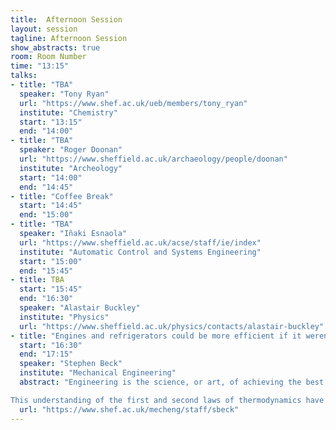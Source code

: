 ```yaml
---
title:  Afternoon Session
layout: session
tagline: Afternoon Session
show_abstracts: true
room: Room Number
time: "13:15"
talks:
- title: "TBA"
  speaker: "Tony Ryan"
  url: "https://www.shef.ac.uk/ueb/members/tony_ryan"
  institute: "Chemistry"
  start: "13:15"
  end: "14:00"
- title: "TBA"
  speaker: "Roger Doonan"
  url: "https://www.sheffield.ac.uk/archaeology/people/doonan"
  institute: "Archeology"
  start: "14:00"
  end: "14:45"
- title: "Coffee Break"
  start: "14:45"
  end: "15:00"
- title: "TBA"
  speaker: "Iñaki Esnaola"
  url: "https://www.sheffield.ac.uk/acse/staff/ie/index"
  institute: "Automatic Control and Systems Engineering"
  start: "15:00"
  end: "15:45"
- title: TBA
  start: "15:45"
  end: "16:30"
  speaker: "Alastair Buckley"
  institute: "Physics"
  url: "https://www.sheffield.ac.uk/physics/contacts/alastair-buckley"
- title: "Engines and refrigerators could be more efficient if it weren't for that pesky second law"
  start: "16:30"
  end: "17:15"
  speaker: "Stephen Beck"
  institute: "Mechanical Engineering"
  abstract: "Engineering is the science, or art, of achieving the best compromise to solve problems. Many Engineers are interested in the optimisation of energy conversion. The earliest work on the second law by Carnot defined limits on the conversion of heat to work (e.g. burning coal to pump water). This was later codified by Clausius and Thomson into the second law of thermodynamics, based on heat, work and temperature. Even though these limits are inviolable, there are ways of sidestepping the laws, but many of the routes to Thermotopia are limited by technology.

This understanding of the first and second laws of thermodynamics have led to the development of two main families of devices, heat engines and refrigerators.  Stephen will show a few basics of Engineering thermodynamics, provide a physical insight into these limits and show some simple ways of spotting perpetual motion machines."
  url: "https://www.shef.ac.uk/mecheng/staff/sbeck"
---
```



